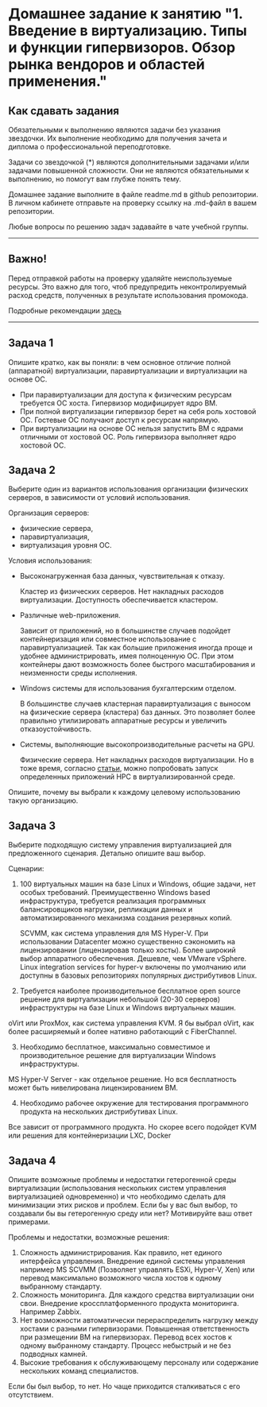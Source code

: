 # Домашнее задание к занятию "1. Введение в виртуализацию. Типы и функции гипервизоров. Обзор рынка вендоров и областей применения."


## Как сдавать задания

Обязательными к выполнению являются задачи без указания звездочки. Их выполнение необходимо для получения зачета и диплома о профессиональной переподготовке.

Задачи со звездочкой (*) являются дополнительными задачами и/или задачами повышенной сложности. Они не являются обязательными к выполнению, но помогут вам глубже понять тему.

Домашнее задание выполните в файле readme.md в github репозитории. В личном кабинете отправьте на проверку ссылку на .md-файл в вашем репозитории.

Любые вопросы по решению задач задавайте в чате учебной группы.

---

## Важно!

Перед отправкой работы на проверку удаляйте неиспользуемые ресурсы.
Это важно для того, чтоб предупредить неконтролируемый расход средств, полученных в результате использования промокода.

Подробные рекомендации [здесь](https://github.com/netology-code/virt-homeworks/blob/virt-11/r/README.md)

---

## Задача 1

Опишите кратко, как вы поняли: в чем основное отличие полной (аппаратной) виртуализации, паравиртуализации и виртуализации на основе ОС.

- При паравиртуализации для доступа к физическим ресурсам требуется ОС хоста. Гипервизор модифицирует ядро ВМ.
- При полной виртуализации гипервизор берет на себя роль хостовой ОС. Гостевые ОС получают доступ к ресурсам напрямую.
- При виртуализации на основе ОС нельзя запустить ВМ с ядрами отличными от хостовой ОС. Роль гипервизора выполняет ядро хостовой ОС.

## Задача 2

Выберите один из вариантов использования организации физических серверов, в зависимости от условий использования.

Организация серверов:
- физические сервера,
- паравиртуализация,
- виртуализация уровня ОС.

Условия использования:
- Высоконагруженная база данных, чувствительная к отказу.
  
  Кластер из физических серверов. Нет накладных расходов виртуализации. Доступность обеспечивается кластером. 
- Различные web-приложения.

  Зависит от приложений, но в большинстве случаев подойдет контейнеризация или совместное использование с паравиртуализацией.
  Так как большие приложения иногда проще и удобнее администрировать, имея полноценную ОС.
  При этом контейнеры дают возможность более быстрого масштабирования и неизменности среды исполнения.
- Windows системы для использования бухгалтерским отделом.
  
  В большинстве случаев кластерная паравиртуализация с выносом на физические сервера (кластера) баз данных.
  Это позволяет более правильно утилизировать аппаратные ресурсы и увеличить отказоустойчивость. 
  
- Системы, выполняющие высокопроизводительные расчеты на GPU.
  
  Физические сервера. Нет накладных расходов виртуализации.
  Но в тоже время, согласно [статьи](https://infohub.delltechnologies.com/p/performance-study-of-a-vmware-vsphere-7-virtualized-hpc-cluster/), можно попробовать запуск определенных приложений HPC в виртуализированной среде. 

Опишите, почему вы выбрали к каждому целевому использованию такую организацию.

## Задача 3

Выберите подходящую систему управления виртуализацией для предложенного сценария. Детально опишите ваш выбор.

Сценарии:

1. 100 виртуальных машин на базе Linux и Windows, общие задачи, нет особых требований. Преимущественно Windows based инфраструктура, требуется реализация программных балансировщиков нагрузки, репликации данных и автоматизированного механизма создания резервных копий.
  

   SCVMM, как система управления для MS Hyper-V.
   При использовании Datacenter можно существенно сэкономить на лицензировании (лицензировав только хосты).
   Более широкий выбор аппаратного обеспечения. Дешевле, чем VMware vSphere.
   Linux integration services for hyper-v включены по умолчанию или доступны в базовых репозиториях популярных дистрибутивов Linux.
   
2. Требуется наиболее производительное бесплатное open source решение для виртуализации небольшой (20-30 серверов) инфраструктуры на базе Linux и Windows виртуальных машин.

oVirt или ProxMox, как система управления KVM. Я бы выбрал oVirt, как более расширяемый и более нативно работающий с FiberChannel.

3. Необходимо бесплатное, максимально совместимое и производительное решение для виртуализации Windows инфраструктуры.

MS Hyper-V Server - как отдельное решение. Но вся бесплатность может быть нивелирована лицензированием ВМ.

4. Необходимо рабочее окружение для тестирования программного продукта на нескольких дистрибутивах Linux.

Все зависит от программного продукта. Но скорее всего подойдет KVM или решения для контейнеризации LXC, Docker 

## Задача 4

Опишите возможные проблемы и недостатки гетерогенной среды виртуализации (использования нескольких систем управления виртуализацией одновременно) и что необходимо сделать для минимизации этих рисков и проблем. Если бы у вас был выбор, то создавали бы вы гетерогенную среду или нет? Мотивируйте ваш ответ примерами.

Проблемы и недостатки, возможные решения:
1. Сложность администрирования. Как правило, нет единого интерфейса управления.
   Внедрение единой системы управления например MS SCVMM (Позволяет управлять ESXi, Hyper-V, Xen) или перевод максимально возможного числа хостов к одному выбранному стандарту. 
2. Сложность мониторинга. Для каждого средства виртуализации они свои.
   Внедрение кроссплатформенного продукта мониторинга. Например Zabbix.
3. Нет возможности автоматически перераспределить нагрузку между хостами с разными гипервизорами.
   Повышенная ответственность при размещении ВМ на гипервизорах.
   Перевод всех хостов к одному выбранному стандарту. Процесс небыстрый и не без подводных камней.
4. Высокие требования к обслуживающему персоналу или содержание нескольких команд специалистов.

Если бы был выбор, то нет. Но чаще приходится сталкиваться с его отсутствием.